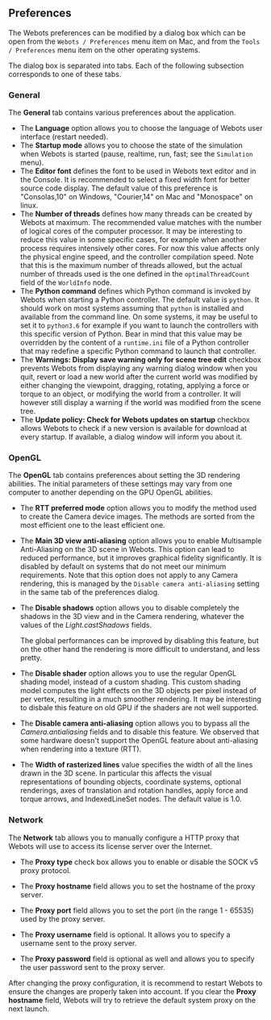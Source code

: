 ## Preferences

The Webots preferences can be modified by a dialog box which can be open from the `Webots / Preferences` menu item on Mac, and from the `Tools / Preferences` menu item on the other operating systems.

The dialog box is separated into tabs.
Each of the following subsection corresponds to one of these tabs.

### General

The **General** tab contains various preferences about the application.

- The **Language** option allows you to choose the language of Webots user interface (restart needed).
- The **Startup mode** allows you to choose the state of the simulation when Webots is started (pause, realtime, run, fast; see the `Simulation` menu).
- The **Editor font** defines the font to be used in Webots text editor and in the Console.
It is recommended to select a fixed width font for better source code display.
The default value of this preference is "Consolas,10" on Windows, "Courier,14" on Mac and "Monospace" on linux.
- The **Number of threads** defines how many threads can be created by Webots at maximum.
The recommended value matches with the number of logical cores of the computer processor.
It may be interesting to reduce this value in some specific cases, for example when another process requires intensively other cores.
For now this value affects only the physical engine speed, and the controller compilation speed.
Note that this is the maximum number of threads allowed, but the actual number of threads used is the one defined in the `optimalThreadCount` field of the `WorldInfo` node.
- The **Python command** defines which Python command is invoked by Webots when starting a Python controller.
The default value is `python`.
It should work on most systems assuming that `python` is installed and available from the command line.
On some systems, it may be useful to set it to `python3.6` for example if you want to launch the controllers with this specific version of Python.
Bear in mind that this value may be overridden by the content of a `runtime.ini` file of a Python controller that may redefine a specific Python command to launch that controller.
- The **Warnings: Display save warning only for scene tree edit** checkbox prevents Webots from displaying any warning dialog window when you quit, revert or load a new world after the current world was modified by either changing the viewpoint, dragging, rotating, applying a force or torque to an object, or modifying the world from a controller.
It will however still display a warning if the world was modified from the scene tree.
- The **Update policy: Check for Webots updates on startup** checkbox allows Webots to check if a new version is available for download at every startup.
If available, a dialog window will inform you about it.

### OpenGL

The **OpenGL** tab contains preferences about setting the 3D rendering abilities.
The initial parameters of these settings may vary from one computer to another depending on the GPU OpenGL abilities.

- The **RTT preferred mode** option allows you to modify the method used to create the Camera device images.
The methods are sorted from the most efficient one to the least efficient one.

- The **Main 3D view anti-aliasing** option allows you to enable Multisample Anti-Aliasing on the 3D scene in Webots.
This option can lead to reduced performance, but it improves graphical fidelity significantly.
It is disabled by default on systems that do not meet our minimum requirements.
Note that this option does not apply to any Camera rendering, this is managed by the `Disable camera anti-aliasing` setting in the same tab of the preferences dialog.

- The **Disable shadows** option allows you to disable completely the shadows in the 3D view and in the Camera rendering, whatever the values of the *Light.castShadows* fields.

    The global performances can be improved by disabling this feature, but on the
    other hand the rendering is more difficult to understand, and less pretty.

- The **Disable shader** option allows you to use the regular OpenGL shading model, instead of a custom shading.
This custom shading model computes the light effects on the 3D objects per pixel instead of per vertex, resulting in a much smoother rendering.
It may be interesting to disbale this feature on old GPU if the shaders are not well supported.

- The **Disable camera anti-aliasing** option allows you to bypass all the *Camera.antialiasing* fields and to disable this feature.
We observed that some hardware doesn't support the OpenGL feature about anti-aliasing when rendering into a texture (RTT).

- The **Width of rasterized lines** value specifies the width of all the lines drawn in the 3D scene.
In particular this affects the visual representations of bounding objects, coordinate systems, optional renderings, axes of translation and rotation handles, apply force and torque arrows, and IndexedLineSet nodes.
The default value is 1.0.

### Network

The **Network** tab allows you to manually configure a HTTP proxy that Webots will use to access its license server over the Internet.

- The **Proxy type** check box allows you to enable or disable the SOCK v5 proxy protocol.

- The **Proxy hostname** field allows you to set the hostname of the proxy server.

- The **Proxy port** field allows you to set the port (in the range 1 - 65535) used by the proxy server.

- The **Proxy username** field is optional. It allows you to specify a username sent to the proxy server.

- The **Proxy password** field is optional as well and allows you to specify the user password sent to the proxy server.

After changing the proxy configuration, it is recommend to restart Webots to ensure the changes are properly taken into account.
If you clear the **Proxy hostname** field, Webots will try to retrieve the default system proxy on the next launch.
